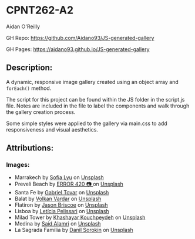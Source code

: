 # CPNT262-A2
Aidan O'Reilly

GH Repo: https://github.com/Aidano93/JS-generated-gallery

GH Pages: https://aidano93.github.io/JS-generated-gallery

## Description:
A dynamic, responsive image gallery created using an object array and `forEach()` method.

The script for this project can be found within the JS folder in the script.js file. Notes are included in the file to label the components and walk through the gallery creation process.

Some simple styles were applied to the gallery via main.css to add responsiveness and visual aesthetics.


## Attributions:

### Images:
- Marrakech by [Sofia Lyu](https://unsplash.com/@sofialyu?utm_source=unsplash&utm_medium=referral&utm_content=creditCopyText) on [Unsplash](https://unsplash.com/license)
- Preveli Beach by [ERROR 420 📷 ](https://unsplash.com/@error420?utm_source=unsplash&utm_medium=referral&utm_content=creditCopyText)on [Unsplash](https://unsplash.com/license)
- Santa Fe by [Gabriel Tovar](https://unsplash.com/@gabrielrana?utm_source=unsplash&utm_medium=referral&utm_content=creditCopyText) on [Unsplash](https://unsplash.com/license)
- Balat by [Volkan Vardar](https://unsplash.com/@vardarious?utm_source=unsplash&utm_medium=referral&utm_content=creditCopyText) on [Unsplash](https://unsplash.com/license)
- Flatiron by [Jason Briscoe](https://unsplash.com/@jsnbrsc?utm_source=unsplash&utm_medium=referral&utm_content=creditCopyText) on [Unsplash](https://unsplash.com/license)
- Lisboa by [Letícia Pelissari](https://unsplash.com/@leticiapelissari?utm_source=unsplash&utm_medium=referral&utm_content=creditCopyText) on [Unsplash](https://unsplash.com/license)
- Milad Tower by [Khashayar Kouchpeydeh](https://unsplash.com/@kouchpeydeh?utm_source=unsplash&utm_medium=referral&utm_content=creditCopyText) on [Unsplash](https://unsplash.com/license)
- Medina by [Said Alamri](https://unsplash.com/@saidalamri63?utm_source=unsplash&utm_medium=referral&utm_content=creditCopyText) on [Unsplash](https://unsplash.com/license)
- La Sagrada Familia by [Danil Sorokin](https://unsplash.com/@dvnil?utm_source=unsplash&utm_medium=referral&utm_content=creditCopyText) on [Unsplash](https://unsplash.com/license)


